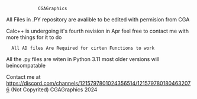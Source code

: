 				CGAGraphics
			
All Files in .PY repository are avalible to be edited with permision from CGA

Calc++ is undergoing it's fourth revision in Apr feel free to contact me with more things for it to do

	  All AD files Are Required for cirten Functions to work

  All the .py files are witen in Python 3.11 most older versions will beincompatable
















Contact me at https://discord.com/channels/1215797801024356514/1215797801804632076
(Not Copyrited) CGAGraphics 2024
